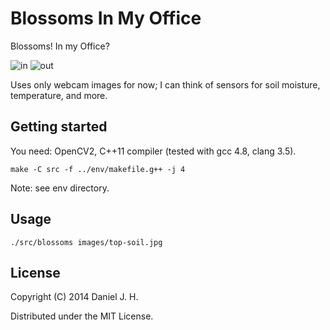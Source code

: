 # Blossoms In My Office

Blossoms! In my Office?

![in](https://raw.github.com/daniel-j-h/blossoms-in-my-office/master/images/top-soil.jpg)
![out](https://raw.github.com/daniel-j-h/blossoms-in-my-office/master/images/top-soil-blossoms.jpg)

Uses only webcam images for now; I can think of sensors for soil moisture, temperature, and more.

## Getting started

You need: OpenCV2, C++11 compiler (tested with gcc 4.8, clang 3.5).

    make -C src -f ../env/makefile.g++ -j 4

Note: see env directory.

## Usage

    ./src/blossoms images/top-soil.jpg

## License

Copyright (C) 2014 Daniel J. H.

Distributed under the MIT License.
